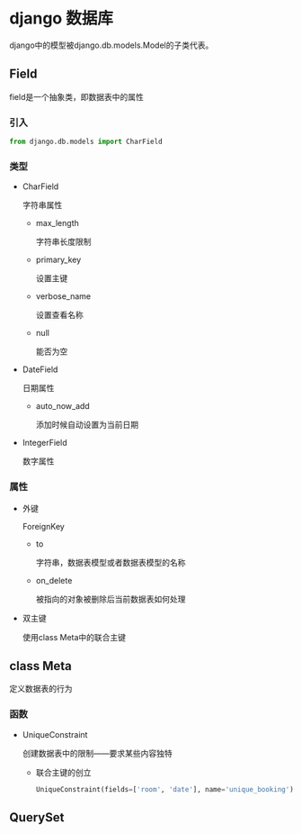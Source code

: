 # django 数据库

django中的模型被django.db.models.Model的子类代表。

## Field

field是一个抽象类，即数据表中的属性

### 引入

```python
from django.db.models import CharField
```

### 类型

- CharField

  字符串属性

  - max_length

    字符串长度限制

  - primary_key

    设置主键

  - verbose_name

    设置查看名称

  - null

    能否为空

- DateField

  日期属性

  - auto_now_add

    添加时候自动设置为当前日期

- IntegerField

  数字属性

### 属性

- 外键

  ForeignKey

  - to

    字符串，数据表模型或者数据表模型的名称

  - on_delete

    被指向的对象被删除后当前数据表如何处理

- 双主键

  使用class Meta中的联合主键

## class Meta

定义数据表的行为

### 函数

- UniqueConstraint

  创建数据表中的限制——要求某些内容独特

  - 联合主键的创立

    ```python
    UniqueConstraint(fields=['room', 'date'], name='unique_booking')
    ```

## QuerySet

